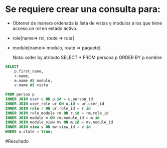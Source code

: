 # Se requiere crear una consulta para:
- Obtener de manera ordenada la lista de vistas y modulos a los que tiene acceso un rol en estado activo. 
- role[name=> rol, route => ruta]
- module[name=> modulo, route => paquete]
    
    Nota: order by atributo
    SELECT 
        * 
    FROM 
        persona p
    ORDER BY p.nombre   

```sql
SELECT 
	p.first_name,
    r.name,
    m.name AS modulo,
    v.name AS vista
    
FROM person p
INNER JOIN user u ON p.id = u.person_id
INNER JOIN user_role ur ON u.id = ur.user_id
INNER JOIN role r ON ur.role_id = r.id
INNER JOIN role_module rm ON r.id = rm.role_id
INNER JOIN module m ON rm.module_id = m.id
INNER JOIN module_view mv ON m.id = mv.module_id
INNER JOIN view v ON mv.view_id = v.id
WHERE u.state = true;
```
#Resultado